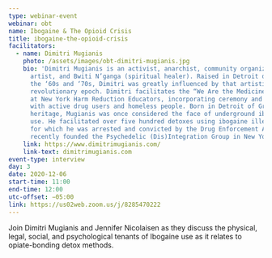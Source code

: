 ```yaml
---
type: webinar-event
webinar: obt
name: Ibogaine & The Opioid Crisis
title: ibogaine-the-opioid-crisis
facilitators:
  - name: Dimitri Mugianis
    photo: /assets/images/obt-dimitri-mugianis.jpg
    bio: 'Dimitri Mugianis is an activist, anarchist, community organizer,
      artist, and Bwiti N’ganga (spiritual healer). Raised in Detroit during
      the ‘60s and ‘70s, Dimitri was greatly influenced by that artistic and
      revolutionary epoch. Dimitri facilitates the “We Are the Medicine” circle
      at New York Harm Reduction Educators, incorporating ceremony and ritual
      with active drug users and homeless people. Born in Detroit of Greek
      heritage, Mugianis was once considered the face of underground ibogaine
      use. He facilitated over five hundred detoxes using ibogaine illegally,
      for which he was arrested and convicted by the Drug Enforcement Agency. He
      recently founded the Psychedelic (Dis)Integration Group in New York City.'
    link: https://www.dimitrimugianis.com/
    link-text: dimitrimugianis.com
event-type: interview
day: 3
date: 2020-12-06
start-time: 11:00
end-time: 12:00
utc-offset: −05:00
link: https://us02web.zoom.us/j/8285470222
---
```


Join Dimitri Mugianis and Jennifer Nicolaisen as they discuss the physical, legal, social, and psychological tenants of Ibogaine use as it relates to opiate-bonding detox methods.
